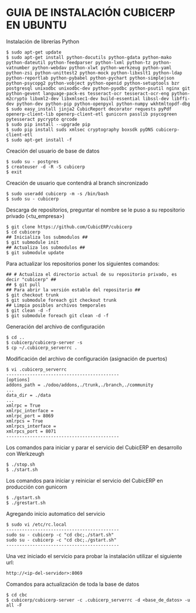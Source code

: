 GUIA DE INSTALACIÓN CUBICERP EN UBUNTU
======================================

Instalación de librerías Python

    $ sudo apt-get update
    $ sudo apt-get install python-docutils python-gdata python-mako python-dateutil python-feedparser python-lxml python-tz python-vatnumber python-webdav python-xlwt python-werkzeug python-yaml python-zsi python-unittest2 python-mock python-libxslt1 python-ldap python-reportlab python-pybabel python-pychart python-simplejson python-psycopg2 python-vobject python-openid python-setuptools bzr postgresql unixodbc unixodbc-dev python-pyodbc python-psutil nginx git python-gevent language-pack-es tesseract-ocr tesseract-ocr-eng python-m2crypto libxml2-dev libxmlsec1-dev build-essential libssl-dev libffi-dev python-dev python-pip python-openpyxl python-numpy wkhtmltopdf-dbg
    $ sudo easy_install jinja2 CubicReport decorator requests pyPdf openerp-client-lib openerp-client-etl gunicorn passlib psycogreen pytesseract pycrypto qrcode
    $ sudo pip install --upgrade pip
    $ sudo pip install suds xmlsec cryptography boxsdk pyDNS cubicerp-client-etl
    $ sudo apt-get install -f

Creación del usuario de base de datos

    $ sudo su - postgres
    $ createuser -d -R -S cubicerp
    $ exit

Creación de usuario que contendrá al branch sincronizado

    $ sudo useradd cubicerp -m -s /bin/bash
    $ sudo su - cubicerp
    
Descarga de repositorios, preguntar el nombre se le puso a su repositorio privado (<tu_empresa>)
    
    $ git clone https://github.com/CubicERP/cubicerp
    $ cd cubicerp
    ## Inicializa los submodulos ##
    $ git submodule init
    ## Actualiza los submodulos ##
    $ git submodule update
    
Para actualizar los repositorios poner los siguientes comandos:

    ## # Actualiza el directorio actual de su repositorio privado, es decir "cubicerp" ##
    ## $ git pull 
    ## Para abrir la versión estable del repositorio ##
    $ git checkout trunk
    $ git submodule foreach git checkout trunk
    ## Limpia posibles archivos temporales
    $ git clean -d -f
    $ git submodule foreach git clean -d -f

Generación del archivo de configuración

    $ cd ..
    $ cubicerp/cubicerp-server -s
    $ cp ~/.cubicerp_serverrc .


Modificación del archivo de configuración (asignación de puertos)

    $ vi .cubicerp_serverrc
    -------------------------------------------
    [options]
    addons_path = ./odoo/addons,./trunk,./branch,./community
    ...
    data_dir = ./data
    ...
    xmlrpc = True
    xmlrpc_interface =
    xmlrpc_port = 8069
    xmlrpcs = True
    xmlrpcs_interface =
    xmlrpcs_port = 8071
    -------------------------------------------


Los comandos para iniciar y parar el servicio del CubicERP en desarrollo con Werkzeugh

    $ ./stop.sh
    $ ./start.sh

Los comandos para iniciar y reiniciar el servicio del CubicERP en producción con gunicorn

    $ ./gstart.sh
    $ ./grestart.sh

Agregando inicio automatico del servicio

    $ sudo vi /etc/rc.local
    -------------------------------------------
    sudo su - cubicerp -c "cd cbc;./start.sh"
    sudo su - cubicerp -c "cd cbc;./gstart.sh"
    -------------------------------------------

Una vez iniciado el servicio para probar la instalación utilizar el siguiente url:

    http://<ip-del-servidor>:8069


Comandos para actualización  de toda la base de datos

    $ cd cbc
    $ cubicerp/cubicerp-server -c .cubicerp_serverrc -d <base_de_datos> -u all -F
